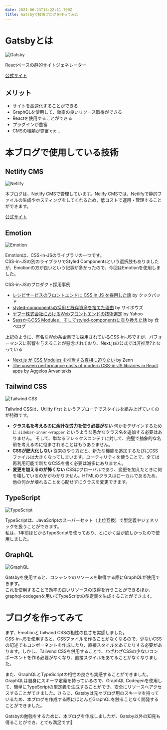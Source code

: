 ```yaml
---
date: 2021-06-23T15:22:11.709Z
title: Gatsbyで技術ブログを作ってみた
---
```

# Gatsbyとは

![Gatsby](/content/blog/gatsby.png "Gatsby")

Reactベースの静的サイトジェネレーター

[公式サイト](https://www.gatsbyjs.com/)

## メリット

* サイトを高速化することができる
* GraphQLを使用して、効率の良いリソース取得ができる
* Reactを使用することができる
* プラグインが豊富
* CMSの種類が豊富 etc...

# 本ブログで使用している技術

## Netlify CMS

![Netlify](/content/blog/netlify_logo_icon_169924.png "Netlify")

本ブログは、Netlify CMSで管理しています。Nelify CMSでは、Netlifyで静的ファイルの生成やホスティングをしてくれるため、低コストで運用・管理することができます。

[公式サイト](https://www.gatsbyjs.com/plugins/gatsby-plugin-netlify/)

## Emotion

![Emotion](/content/blog/emotion.png "Emotion")

Emotionは、CSS-in-JSのライブラリの一つです。<br />
CSS-in-JSの別のライブラリでStyled Componentsという選択肢もありましたが、Emotionの方が良いという記事が多かったので、今回はEmotionを使用しました。

CSS-in-JSのプロダクト採用事例

* [レシピサービスのフロントエンドに CSS in JS を採用した話](https://techlife.cookpad.com/entry/2021/03/15/090000) by クックパッド
* [styled-componentsの採用と既存資産を捨てた理由](https://blog.cybozu.io/entry/2020/06/25/105457) by サイボウズ
* [ヤフー株式会社におけるWebフロントエンドの技術選定](https://techblog.yahoo.co.jp/advent-calendar-2018/yahoo-frontend/) by Yahoo
* [SassからCSS Modules、そしてstyled-componentsに乗り換えた話](https://note.com/tabelog_frontend/n/n2541778b81e3) by 食べログ

上記のように、有名なWeb系企業でも採用されているCSS-in-JSですが、パフォーマンスに影響を与えることが懸念されており、Next.jsの公式では非推奨?となっている

* [Next.js が CSS Modules を推奨する真相に迫りたい](https://zenn.dev/takepepe/scraps/6668e9fe402666) by Zenn
* [The unseen performance costs of modern CSS-in-JS libraries in React apps](https://calendar.perfplanet.com/2019/the-unseen-performance-costs-of-css-in-js-in-react-apps/) by Aggelos Arvanitakis

## Tailwind CSS

![Tailwind CSS](/content/blog/tailwindcss.png "Tailwind CSS")

Tailwind CSSは、Utility first というアプローチでスタイルを組み上げていくのが特徴です。

* **クラス名を考えるのに余計な労力を使う必要がない** 何かをデザインするために `sidebar-inner-wrapper` というような愚かなクラス名を追加する必要はありません。 そして、単なるフレックスコンテナに対して、完璧で抽象的な名前を考えるのに悩まされることはもうありません。
* **CSSが肥大化しない** 従来のやり方だと、新たな機能を追加するたびにCSSファイルは大きくなってしまいます。ユーティリティを使うことで、全ては再利用可能で新たなCSSを書く必要は滅多にありません。
* **変更を加えるのが怖くない** CSSはグローバルであり、変更を加えたときに何を壊しているのかがわかりません。HTMLのクラスはローカルであるため、他の何かが壊れることを心配せずにクラスを変更できます。

## TypeScript

![TypeScript](/content/blog/typescript.png "TypeScript")

TypeScriptは、JavaScriptのスーパーセット（上位互換）で型定義やジェネリックを扱うことができます。<br />私は、1年前ほどからTypeScriptを使っており、とにかく型が欲しかったので使用しました。

## GraphQL

![GraphQL](/content/blog/graphql.png "GraphQL")

Gatsbyを使用すると、コンテンツのリソースを取得する際にGraphQLが使用できます。<br />
これを使用することで効率の良いリソースの取得を行うことができるほか、graphql-codegenを用いてTypeScriptの型定義を生成することができます。

# ブログを作ってみて

まず、EmotionとTailwind CSSの相性の良さを実感しました。<br/>
CSS-in-JSを使用すると、CSSファイルを作ることがなくなるので、少ないCSSの記述でもコンポーネントを作成したり、直接スタイルをあてたりする必要があります。しかし、Tailwind CSSを併用することで、わざわざCSSの少ないコンポーネントを作る必要がなくなり、直接スタイルをあてることがなくなりました。

また、GraphQLとTypeScriptの相性の良さも実感することができました。<br/>
GraphQLは自身にスキーマ定義を持っているので、GraphQL Codegenを使用して、簡単にTypeScriptの型定義を生成することができ、安全にリソースへアクセスすることができました。さらに、Gatsbyは元々ブログ用のスキーマを持っているため、本ブログを作成する際にほとんどGraphQLを触ることなく開発することができました。

Gatsbyの勉強をするために、本ブログを作成しましたが、Gatsby以外の知見も得ることができ、とても満足です🚀